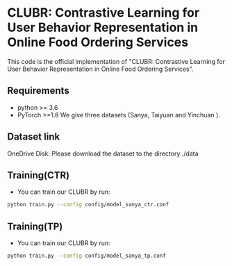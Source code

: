# CLUBR: Contrastive Learning for User Behavior Representation in Online Food Ordering Services
This code is the official implementation of "CLUBR: Contrastive Learning for User Behavior Representation in Online Food Ordering Services".

## Requirements
- python >= 3.6
- PyTorch >=1.8
We give three datasets (Sanya, Taiyuan and Yinchuan ).

## Dataset link
OneDrive Disk:
Please download the dataset to the directory ./data

## Training(CTR)
* You can train our CLUBR by run:
```bash
python train.py --config config/model_sanya_ctr.conf
```

## Training(TP)
* You can train our CLUBR by run:
```bash
python train.py --config config/model_sanya_tp.conf
```
